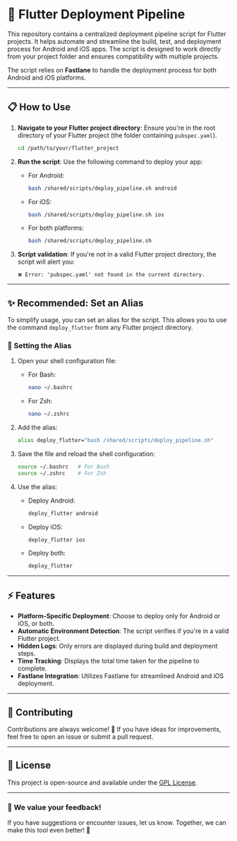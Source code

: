 
# 🚀 Flutter Deployment Pipeline

This repository contains a centralized deployment pipeline script for Flutter projects. It helps automate and streamline the build, test, and deployment process for Android and iOS apps. The script is designed to work directly from your project folder and ensures compatibility with multiple projects.

The script relies on **Fastlane** to handle the deployment process for both Android and iOS platforms.

---

## 📋 How to Use

1. **Navigate to your Flutter project directory**:
   Ensure you're in the root directory of your Flutter project (the folder containing `pubspec.yaml`).

   ```bash
   cd /path/to/your/flutter_project
   ```

2. **Run the script**:
   Use the following command to deploy your app:

   - For Android:
     ```bash
     bash /shared/scripts/deploy_pipeline.sh android
     ```

   - For iOS:
     ```bash
     bash /shared/scripts/deploy_pipeline.sh ios
     ```

   - For both platforms:
     ```bash
     bash /shared/scripts/deploy_pipeline.sh
     ```

3. **Script validation**:
   If you're not in a valid Flutter project directory, the script will alert you:
   ```
   ❌ Error: 'pubspec.yaml' not found in the current directory.
   ```

---

## ✨ Recommended: Set an Alias

To simplify usage, you can set an alias for the script. This allows you to use the command `deploy_flutter` from any Flutter project directory.

### 🔧 Setting the Alias

1. Open your shell configuration file:
   - For Bash:
     ```bash
     nano ~/.bashrc
     ```
   - For Zsh:
     ```bash
     nano ~/.zshrc
     ```

2. Add the alias:
   ```bash
   alias deploy_flutter="bash /shared/scripts/deploy_pipeline.sh"
   ```

3. Save the file and reload the shell configuration:
   ```bash
   source ~/.bashrc   # For Bash
   source ~/.zshrc    # For Zsh
   ```

4. Use the alias:
   - Deploy Android:
     ```bash
     deploy_flutter android
     ```
   - Deploy iOS:
     ```bash
     deploy_flutter ios
     ```
   - Deploy both:
     ```bash
     deploy_flutter
     ```

---

## ⚡ Features

- **Platform-Specific Deployment**: Choose to deploy only for Android or iOS, or both.
- **Automatic Environment Detection**: The script verifies if you're in a valid Flutter project.
- **Hidden Logs**: Only errors are displayed during build and deployment steps.
- **Time Tracking**: Displays the total time taken for the pipeline to complete.
- **Fastlane Integration**: Utilizes Fastlane for streamlined Android and iOS deployment.

---

## 🤝 Contributing

Contributions are always welcome! 🎉 If you have ideas for improvements, feel free to open an issue or submit a pull request.

---

## 📜 License

This project is open-source and available under the [GPL License](LICENSE).

---

### 🌟 We value your feedback!
If you have suggestions or encounter issues, let us know. Together, we can make this tool even better! 🚀
